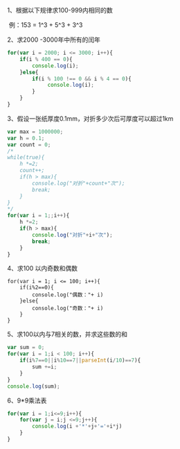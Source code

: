 1、根据以下规律求100-999内相同的数

​		例：153 = 1^3	+ 5^3 +	3^3

2、求2000 -3000年中所有的闰年

```js
for(var i = 2000; i <= 3000; i++){
	if(i % 400 == 0){
        console.log(i);
    }else{
        if(i % 100 !== 0 && i % 4 == 0){
             console.log(i);
        }
    }
}
```

3、假设一张纸厚度0.1mm，对折多少次后可厚度可以超过1km

```js
var max = 1000000;
var h = 0.1;
var count = 0;
/*
while(true){
    h *=2;
    count++;
    if(h > max){
        console.log("对折"+count+"次");
        break;
    }
}
*/
for(var i = 1;;i++){
    h *=2;
    if(h > max){
        console.log("对折"+i+"次");
        break;
    }
}
```

4、求100 以内奇数和偶数

```jS
for(var i = 1; i <= 100; i++){
    if(i%2==0){
        console.log("偶数："+ i)
    }else{
        console.log("奇数："+ i)
    }
}
```

5、求100以内与7相关的数，并求这些数的和

```js
var sum = 0;
for(var i = 1;i < 100; i++){
    if(i%7==0||i%10==7||parseInt(i/10)==7){
		sum +=i;
    }
}
console.log(sum);
```

6、9*9乘法表

```js
for(var i = 1;i<=9;i++){
    for(var j = i;j <=9;j++){
        console.log(i +'*'+j+'='+i*j)
    }
}
```

